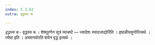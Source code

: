 ```yaml
---
index: 5.3.62
sutra: वृद्धस्य च

---
```

_वृद्धस्य च_ - वृद्धस्य च । शेषपूरणेन सूत्रं व्याचष्टे — ज्यादेशः स्यादजाद्योरिति । इष्ठन्नीयसुनोरित्यर्थः । ज्येष्ठ इति । अयमनयोरति शयेन वृद्ध इत्यर्थः । 